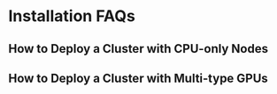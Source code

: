 # Installation FAQs

## How to Deploy a Cluster with CPU-only Nodes

## How to Deploy a Cluster with Multi-type GPUs